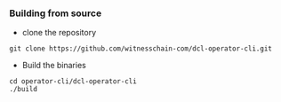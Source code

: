 ### Building from source
- clone the repository 
```
git clone https://github.com/witnesschain-com/dcl-operator-cli.git
```

- Build the binaries
```
cd operator-cli/dcl-operator-cli
./build
```